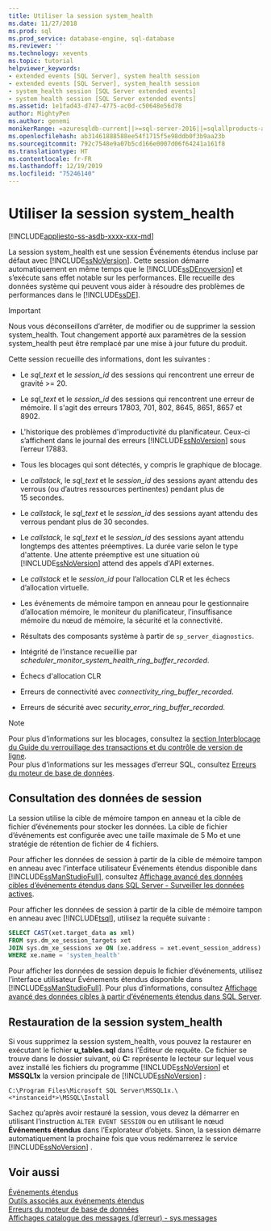 ```yaml
---
title: Utiliser la session system_health
ms.date: 11/27/2018
ms.prod: sql
ms.prod_service: database-engine, sql-database
ms.reviewer: ''
ms.technology: xevents
ms.topic: tutorial
helpviewer_keywords:
- extended events [SQL Server], system health session
- extended events [SQL Server], system_health session
- system_health session [SQL Server extended events]
- system health session [SQL Server extended events]
ms.assetid: 1e1fad43-d747-4775-ac0d-c50648e56d78
author: MightyPen
ms.author: genemi
monikerRange: =azuresqldb-current||>=sql-server-2016||=sqlallproducts-allversions||>=sql-server-linux-2017||=azuresqldb-mi-current
ms.openlocfilehash: ab31461888588ee54f1715f5e98ddb0f3b9aa23b
ms.sourcegitcommit: 792c7548e9a07b5cd166e0007d06f64241a161f8
ms.translationtype: HT
ms.contentlocale: fr-FR
ms.lasthandoff: 12/19/2019
ms.locfileid: "75246140"
---
```

# <a name="use-the-system_health-session"></a>Utiliser la session system_health

[!INCLUDE[appliesto-ss-asdb-xxxx-xxx-md](../../includes/appliesto-ss-asdb-xxxx-xxx-md.md)]

La session system_health est une session Événements étendus incluse par défaut avec [!INCLUDE[ssNoVersion](../../includes/ssnoversion-md.md)]. Cette session démarre automatiquement en même temps que le [!INCLUDE[ssDEnoversion](../../includes/ssdenoversion-md.md)] et s’exécute sans effet notable sur les performances. Elle recueille des données système qui peuvent vous aider à résoudre des problèmes de performances dans le [!INCLUDE[ssDE](../../includes/ssde-md.md)]. 

> [!IMPORTANT]
> Nous vous déconseillons d’arrêter, de modifier ou de supprimer la session system_health. Tout changement apporté aux paramètres de la session system_health peut être remplacé par une mise à jour future du produit.
  
Cette session recueille des informations, dont les suivantes :  
  
-   Le *sql_text* et le *session_id* des sessions qui rencontrent une erreur de gravité >= 20.  
  
-   Le *sql_text* et le *session_id* des sessions qui rencontrent une erreur de mémoire. Il s'agit des erreurs 17803, 701, 802, 8645, 8651, 8657 et 8902.  
  
-   L'historique des problèmes d'improductivité du planificateur. Ceux-ci s’affichent dans le journal des erreurs [!INCLUDE[ssNoVersion](../../includes/ssnoversion-md.md)] sous l’erreur 17883.  
  
-   Tous les blocages qui sont détectés, y compris le graphique de blocage.  
  
-   Le *callstack*, le *sql_text* et le *session_id* des sessions ayant attendu des verrous (ou d’autres ressources pertinentes) pendant plus de 15 secondes.  
  
-   Le *callstack*, le *sql_text* et le *session_id* des sessions ayant attendu des verrous pendant plus de 30 secondes.  
  
-   Le *callstack*, le *sql_text* et le *session_id* des sessions ayant attendu longtemps des attentes préemptives. La durée varie selon le type d'attente. Une attente préemptive est une situation où [!INCLUDE[ssNoVersion](../../includes/ssnoversion-md.md)] attend des appels d'API externes.  
  
-   Le *callstack* et le *session_id* pour l’allocation CLR et les échecs d’allocation virtuelle.  
  
-   Les événements de mémoire tampon en anneau pour le gestionnaire d’allocation mémoire, le moniteur du planificateur, l’insuffisance mémoire du nœud de mémoire, la sécurité et la connectivité.  
  
-   Résultats des composants système à partir de `sp_server_diagnostics`.  
  
-   Intégrité de l’instance recueillie par *scheduler_monitor_system_health_ring_buffer_recorded*.  
  
-   Échecs d'allocation CLR  
  
-   Erreurs de connectivité avec *connectivity_ring_buffer_recorded*.  
  
-   Erreurs de sécurité avec *security_error_ring_buffer_recorded*.  

> [!NOTE]
> Pour plus d’informations sur les blocages, consultez la [section Interblocage du Guide du verrouillage des transactions et du contrôle de version de ligne](../../relational-databases/sql-server-transaction-locking-and-row-versioning-guide.md#deadlocks).   
> Pour plus d’informations sur les messages d’erreur SQL, consultez [Erreurs du moteur de base de données](../../relational-databases/errors-events/database-engine-events-and-errors.md).

## <a name="viewing-the-session-data"></a>Consultation des données de session  
La session utilise la cible de mémoire tampon en anneau et la cible de fichier d’événements pour stocker les données. La cible de fichier d’événements est configurée avec une taille maximale de 5 Mo et une stratégie de rétention de fichier de 4 fichiers. 

Pour afficher les données de session à partir de la cible de mémoire tampon en anneau avec l’interface utilisateur Événements étendus disponible dans [!INCLUDE[ssManStudioFull](../../includes/ssmanstudiofull-md.md)], consultez [Affichage avancé des données cibles d’événements étendus dans SQL Server - Surveiller les données actives](../../relational-databases/extended-events/advanced-viewing-of-target-data-from-extended-events-in-sql-server.md#b3-watch-live-data).

Pour afficher les données de session à partir de la cible de mémoire tampon en anneau avec [!INCLUDE[tsql](../../includes/tsql-md.md)], utilisez la requête suivante :  
  
```sql  
SELECT CAST(xet.target_data as xml) 
FROM sys.dm_xe_session_targets xet  
JOIN sys.dm_xe_sessions xe ON (xe.address = xet.event_session_address)  
WHERE xe.name = 'system_health'  
```  
  
Pour afficher les données de session depuis le fichier d’événements, utilisez l’interface utilisateur Événements étendus disponible dans [!INCLUDE[ssManStudioFull](../../includes/ssmanstudiofull-md.md)]. Pour plus d’informations, consultez [Affichage avancé des données cibles à partir d’événements étendus dans SQL Server](../../relational-databases/extended-events/advanced-viewing-of-target-data-from-extended-events-in-sql-server.md).
  
## <a name="restoring-the-system_health-session"></a>Restauration de la session system_health  
Si vous supprimez la session system_health, vous pouvez la restaurer en exécutant le fichier **u_tables.sql** dans l’Éditeur de requête. Ce fichier se trouve dans le dossier suivant, où **C:** représente le lecteur sur lequel vous avez installé les fichiers du programme [!INCLUDE[ssNoVersion](../../includes/ssnoversion-md.md)] et **MSSQL1x** la version principale de [!INCLUDE[ssNoVersion](../../includes/ssnoversion-md.md)] :  
  
 `C:\Program Files\Microsoft SQL Server\MSSQL1x.\<*instanceid*>\MSSQL\Install`  
  
Sachez qu’après avoir restauré la session, vous devez la démarrer en utilisant l’instruction `ALTER EVENT SESSION` ou en utilisant le nœud **Événements étendus** dans l’Explorateur d’objets. Sinon, la session démarre automatiquement la prochaine fois que vous redémarrerez le service [!INCLUDE[ssNoVersion](../../includes/ssnoversion-md.md)] .  
  
## <a name="see-also"></a>Voir aussi  
 [Événements étendus](../../relational-databases/extended-events/extended-events.md)    
 [Outils associés aux événements étendus](../../relational-databases/extended-events/extended-events-tools.md)    
 [Erreurs du moteur de base de données](../../relational-databases/errors-events/database-engine-events-and-errors.md)    
 [Affichages catalogue des messages (d’erreur) - sys.messages](../../relational-databases/system-catalog-views/messages-for-errors-catalog-views-sys-messages.md) 
